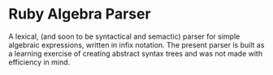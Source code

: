Ruby Algebra Parser
===================

A lexical, (and soon to be syntactical and semactic) parser for simple algebraic
expressions, written in infix notation. The present parser is built as a
learning exercise of creating abstract syntax trees and was not made with
efficiency in mind.
